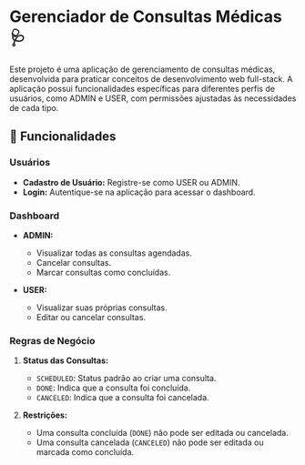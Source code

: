 # Gerenciador de Consultas Médicas 🩺

Este projeto é uma aplicação de gerenciamento de consultas médicas, desenvolvida para praticar conceitos de desenvolvimento web full-stack. A aplicação possui funcionalidades específicas para diferentes perfis de usuários, como ADMIN e USER, com permissões ajustadas às necessidades de cada tipo.

## 📌 Funcionalidades

### Usuários
- **Cadastro de Usuário:** Registre-se como USER ou ADMIN.
- **Login:** Autentique-se na aplicação para acessar o dashboard.

### Dashboard
- **ADMIN:**
  - Visualizar todas as consultas agendadas.
  - Cancelar consultas.
  - Marcar consultas como concluídas.

- **USER:**
  - Visualizar suas próprias consultas.
  - Editar ou cancelar consultas.

### Regras de Negócio
1. **Status das Consultas:**
   - `SCHEDULED`: Status padrão ao criar uma consulta.
   - `DONE`: Indica que a consulta foi concluída.
   - `CANCELED`: Indica que a consulta foi cancelada.

2. **Restrições:**
   - Uma consulta concluída (`DONE`) não pode ser editada ou cancelada.
   - Uma consulta cancelada (`CANCELED`) não pode ser editada ou marcada como concluída.